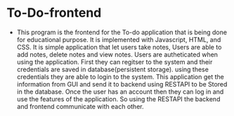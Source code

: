 # To-Do-frontend

- This program is the frontend for the To-do application
  that is being done for educational purpose.
  It is implemented with Javascript, HTML, and CSS.
  It is simple application that let users take notes,
  Users are able to add notes, delete notes and view notes.
  Users are autheticated when using the application.
  First they can regitser to the system and
  their credentials are saved in database(persistent storage).
  using these credentials they are able to login to the system.
  This application get the information from GUI and
  send it to backend using RESTAPI to be Stored in the database.
  Once the user has an account then they can log in and use the features of the application.
  So using the RESTAPI the backend and frontend communicate with each other.
